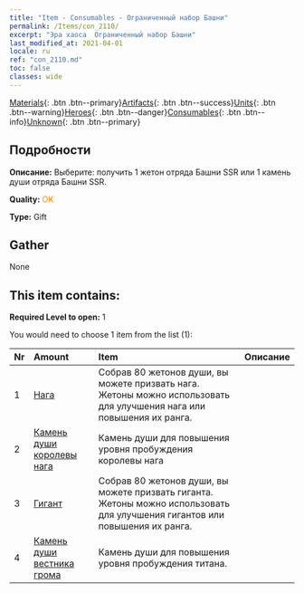 ```yaml
---
title: "Item - Consumables - Ограниченный набор Башни"
permalink: /Items/con_2110/
excerpt: "Эра хаоса  Ограниченный набор Башни"
last_modified_at: 2021-04-01
locale: ru
ref: "con_2110.md"
toc: false
classes: wide
---
```

 [Materials](/ru/Items/){: .btn .btn--primary}[Artifacts](/ru/Items/Artifacts/){: .btn .btn--success}[Units](/ru/Items/Units/){: .btn .btn--warning}[Heroes](/ru/Items/Heroes/){: .btn .btn--danger}[Consumables](/ru/Items/Consumables/){: .btn .btn--info}[Unknown](/ru/Items/Unknown/){: .btn .btn--primary}

## Подробности
 **Описание:** Выберите: получить 1 жетон отряда Башни SSR или 1 камень души отряда Башни SSR.

 **Quality:** <span style="color: #FF8C00">OK</span>

 **Type:** Gift

## Gather

  None

## This item contains:

 **Required Level to open:** 1

 You would need to choose 1 item from the list (1):

  | Nr | Amount |     Item    | Описание |
  |:---|:-------|:------------|:-----------:|
  | 1 | [Нага](/ru/Items/unt_240/) | Собрав 80 жетонов души, вы можете призвать нага. Жетоны можно использовать для улучшения нага или повышения их ранга. | 
  | 2 | [Камень души королевы нага](/ru/Items/unt_325/) | Камень души для повышения уровня пробуждения королевы нага | 
  | 3 | [Гигант](/ru/Items/unt_241/) | Собрав 80 жетонов души, вы можете призвать гиганта. Жетоны можно использовать для улучшения гигантов или повышения их ранга. | 
  | 4 | [Камень души вестника грома](/ru/Items/unt_326/) | Камень души для повышения уровня пробуждения титана. | 
